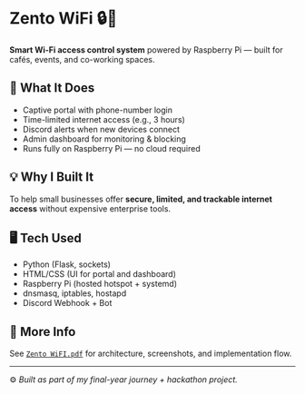 # Zento WiFi 🔒📶

**Smart Wi-Fi access control system** powered by Raspberry Pi — built for cafés, events, and co-working spaces.

## 🔧 What It Does
- Captive portal with phone-number login
- Time-limited internet access (e.g., 3 hours)
- Discord alerts when new devices connect
- Admin dashboard for monitoring & blocking
- Runs fully on Raspberry Pi — no cloud required

## 💡 Why I Built It
To help small businesses offer **secure, limited, and trackable internet access** without expensive enterprise tools.

## 🖥️ Tech Used
- Python (Flask, sockets)
- HTML/CSS (UI for portal and dashboard)
- Raspberry Pi (hosted hotspot + systemd)
- dnsmasq, iptables, hostapd
- Discord Webhook + Bot

## 📄 More Info
See [`Zento WiFI.pdf`](./Zento_WiFi.pdf) for architecture, screenshots, and implementation flow.

---

⚙️ *Built as part of my final-year journey + hackathon project.*
